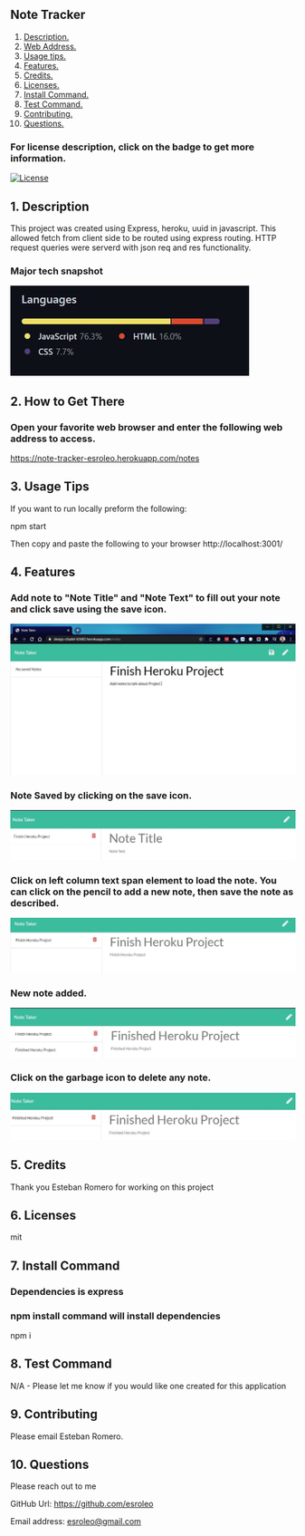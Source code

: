 

## Note Tracker

1. [ Description. ](#desc)
2. [ Web Address. ](#web-address)
3. [ Usage tips. ](#usage)
4. [ Features. ](#features)
5. [ Credits. ](#credits)
6. [ Licenses. ](#licenses)
7. [ Install Command. ](#commandInstall)
8. [ Test Command. ](#commandTest)
9. [ Contributing. ](#contributing)
9. [ Questions. ](#questions)

### For license description, click on the badge to get more information.
[![License](https://img.shields.io/badge/License-MIT%20-blue.svg)](https://opensource.org/licenses/mit)

<a name="desc"></a>
## 1. Description

This project was created using Express, heroku, uuid in javascript. This allowed fetch from client side to be routed using express routing.
HTTP request queries were serverd with json req and res functionality.

### Major tech snapshot

![tech](./public/assets/images/technologies-used.JPG?raw=true "technologies-used.JPG")

<a name="web-address"></a>
## 2. How to Get There

### Open your favorite web browser and enter the following web address to access.

https://note-tracker-esroleo.herokuapp.com/notes

<a name="usage"></a>
## 3. Usage Tips

If you want to run locally preform the following:

npm start

Then copy and paste the following to your browser http://localhost:3001/

<a name="features"></a>
## 4. Features

### Add note to "Note Title" and "Note Text" to fill out your note and click save using the save icon.
![step](./public/assets/images/note-to-be-added-1.JPG?raw=true "note-to-be-added-1.JPG")

### Note Saved by clicking on the save icon.
![step](./public/assets/images/note-to-be-added-1-left-column.JPG?raw=true "note-to-be-added-1-left-column.JPG")

### Click on left column text span element to load the note. You can click on the pencil to add a new note, then save the note as described.
![step](./public/assets/images/note-to-be-added-1-left-column-clicked.JPG?raw=true "note-to-be-added-1-left-column-clicked.JPG")

### New note added. 
![step](./public/assets/images/note-to-be-added-2-left-column-clicked.JPG?raw=true "note-to-be-added-2-left-column-clicked.JPG")

### Click on the garbage icon to delete any note.
![step](./public/assets/images/note-to-be-added-1-deleted.JPG?raw=true "note-to-be-added-1-deleted.JPG")


<a name="credits"></a>
## 5. Credits

Thank you Esteban Romero for working on this project

<a name="licenses"></a>
## 6. Licenses

mit

<a name="commandInstall"></a>
## 7. Install Command

### Dependencies is express 
### npm install command will install dependencies

npm i

<a name="commandTest"></a>
## 8. Test Command

N/A - Please let me know if you would like one created for this application

<a name="contributing"></a>
## 9. Contributing

Please email Esteban Romero.

<a name="questions"></a>
## 10. Questions

Please reach out to me

GitHub Url: https://github.com/esroleo

Email address: esroleo@gmail.com


